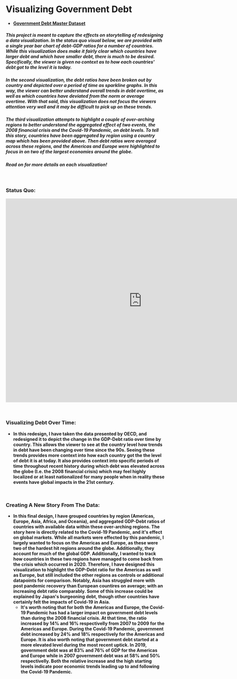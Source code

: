 # <strong>Visualizing Government Debt<strong>
  
- [Government Debt Master Dataset](government_debt_master.xlsx)

##### This project is meant to capture the effects on storytelling of redesigning a data visualization. In the status quo visual below, we are provided with a single year bar chart of debt-GDP ratios for a number of countries. While this visualization does make it fairly clear which countries have larger debt and which have smaller debt, there is much to be desired. Specifically, the viewer is given no context as to how each countries' debt got to the level it is today.
##### In the second visualization, the debt ratios have been broken out by country and depicted over a period of time as sparkline graphs. In this way, the viewer can better understand overall trends in debt overtime, as well as which countries have deviated from the norm or average overtime. With that said, this visualization does not focus the viewers attention very well and it may be difficult to pick up on these trends.
##### The third visualization attempts to highlight a couple of over-arching regions to better understand the aggregated effect of two events, the 2008 financial crisis and the Covid-19 Pandemic, on debt levels. To tell this story, countries have been aggregated by region using a country map which has been provided above. Then debt ratios were averaged across these regions, and the Americas and Europe were highlighted to focus in on two of the largest economies around the globe.

##### Read on for more details on each visualization!
&nbsp;&nbsp;&nbsp;&nbsp;&nbsp;&nbsp;
  
### Status Quo:
  
  <iframe src="https://data.oecd.org/chart/6S0A" width="860" height="645" style="border: 0" mozallowfullscreen="true" webkitallowfullscreen="true" allowfullscreen="true"><a href="https://data.oecd.org/chart/6S0A" target="_blank">OECD Chart: General government debt, Total, % of GDP, Annual, 2017</a></iframe>
  
&nbsp;&nbsp;&nbsp;&nbsp;&nbsp;&nbsp;

### Visualizing Debt Over Time:
  - In this redesign, I have taken the data presented by OECD, and redesigned it to depict the change in the GDP-Debt ratio over time by country. This allows the viewer to see at the country level how trends in debt have been changing over time since the 90s. Seeing these trends provides more context into how each country got the the level of debt it is at today. It also provides context into specific periods of time throughout recent history during which debt was elevated across the globe (I.e. the 2008 financial crisis) which may feel highly localized or at least nationalized for many people when in reality these events have global impacts in the 21st century.
  
  
  <div class="flourish-embed flourish-chart" data-src="visualisation/11691730"><script src="https://public.flourish.studio/resources/embed.js"></script></div>
  
&nbsp;&nbsp;&nbsp;&nbsp;&nbsp;&nbsp;

### Creating A New Story From The Data:
  - In this final design, I have grouped countries by region (Americas, Europe, Asia, Africa, and Oceania), and aggregated GDP-Debt ratios of countries with available data within these over-arching regions. The story here is directly related to the Covid-19 Pandemic, and it's effect on global markets. While all markets were effected by this pandemic, I largely wanted to focus on the Americas and Europe, as these were two of the hardest hit regions around the globe. Additionally, they account for much of the global GDP. Additionally, I wanted to track how countries in these two regions have managed to come back from the crisis which occurred in 2020. Therefore, I have designed this visualization to highlight the GDP-Debt ratio for the Americas as well as Europe, but still included the other regions as controls or additional datapoints for comparison. Notably, Asia has struggled more with post pandemic recovery than European countires on average; with an increasing debt ratio comparably. Some of this increase could be explained by Japan's burgeoning debt, though other countries have certainly felt the impacts of Covid-19 in Asia.
    - It's worth noting that for both the Americas and Europe, the Covid-19 Pandemic has had a larger impact on government debt levels than during the 2008 financial crisis. At that time, the ratio increased by 14% and 16% respectivelly from 2007 to 2009 for the Americas and Europe. During the Covid-19 Pandemic, government debt increased by 24% and 18% respectively for the Americas and Europe. It is also worth noting that government debt started at a more elevated level during the most recent uptick. In 2019, government debt was at 83% and 76% of GDP for the Americas and Europe while in 2007 government debt was at 58% and 50% respectivelly. Both the relative increase and the high starting levels indicate poor economic trends leading up to and following the Covid-19 Pandemic.
  
  <div class="flourish-embed flourish-chart" data-src="visualisation/11692050"><script src="https://public.flourish.studio/resources/embed.js"></script></div>
